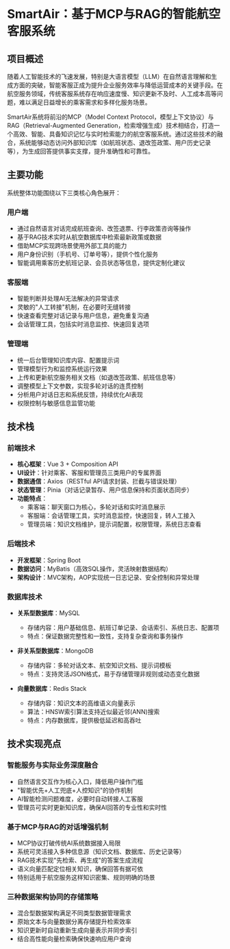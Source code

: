# SmartAir：基于MCP与RAG的智能航空客服系统

## 项目概述

随着人工智能技术的飞速发展，特别是大语言模型（LLM）在自然语言理解和生成方面的突破，智能客服正成为提升企业服务效率与降低运营成本的关键手段。在航空服务领域，传统客服系统存在响应速度慢、知识更新不及时、人工成本高等问题，难以满足日益增长的乘客需求和多样化服务场景。

SmartAir系统将前沿的MCP（Model Context Protocol，模型上下文协议）与RAG（Retrieval-Augmented Generation，检索增强生成）技术相结合，打造一个高效、智能、具备知识记忆与实时检索能力的航空客服系统。通过这些技术的融合，系统能够动态访问外部知识库（如航班状态、退改签政策、用户历史记录等），为生成回答提供事实支撑，提升准确性和可靠性。

## 主要功能

系统整体功能围绕以下三类核心角色展开：

### 用户端
- 通过自然语言对话完成航班查询、改签退票、行李政策咨询等操作
- 基于RAG技术实时从航空数据库中检索最新政策或数据
- 借助MCP实现跨场景使用外部工具的能力
- 用户身份识别（手机号、订单号等），提供个性化服务
- 智能调用乘客历史航班记录、会员状态等信息，提供定制化建议

### 客服端
- 智能判断并处理AI无法解决的异常请求
- 灵敏的"人工转接"机制，在必要时无缝转接
- 快速查看完整对话记录与用户信息，避免重复沟通
- 会话管理工具，包括实时消息监控、快速回复选项

### 管理端
- 统一后台管理知识库内容、配置提示词
- 管理模型行为和监控系统运行效果
- 上传和更新航空服务相关文档（如退改签政策、航班信息等）
- 调整模型上下文参数，实现多轮对话的连贯控制
- 分析用户对话日志和系统反馈，持续优化AI表现
- 权限控制与敏感信息监管功能

## 技术栈

### 前端技术
- **核心框架**：Vue 3 + Composition API
- **UI设计**：针对乘客、客服和管理员三类用户的专属界面
- **数据通信**：Axios（RESTful API请求封装、拦截与错误处理）
- **状态管理**：Pinia（对话记录暂存、用户信息保持和页面状态同步）
- **功能特点**：
  - 乘客端：聊天窗口为核心，多轮对话和实时消息展示
  - 客服端：会话管理工具，实时消息监控，快速回复，转人工接入
  - 管理员端：知识文档维护，提示词配置，权限管理，系统日志查看

### 后端技术
- **开发框架**：Spring Boot
- **数据访问**：MyBatis（高效SQL操作，灵活映射数据结构）
- **架构设计**：MVC架构，AOP实现统一日志记录、安全控制和异常处理

### 数据库技术
- **关系型数据库**：MySQL
  - 存储内容：用户基础信息、航班订单记录、会话索引、系统日志、配置项
  - 特点：保证数据完整性和一致性，支持复杂查询和事务操作
  
- **非关系型数据库**：MongoDB
  - 存储内容：多轮对话文本、航空知识文档、提示词模板
  - 特点：支持灵活JSON格式，易于存储管理非规则或动态变化数据
  
- **向量数据库**：Redis Stack
  - 存储内容：知识文本的高维语义向量表示
  - 算法：HNSW索引算法支持近似最近邻(ANN)搜索
  - 特点：内存数据库，提供极低延迟和高吞吐

## 技术实现亮点

### 智能服务与实际业务深度融合
- 自然语言交互作为核心入口，降低用户操作门槛
- "智能优先+人工兜底+人控知识"的协作机制
- AI智能检测问题难度，必要时自动转接人工客服
- 管理员可实时更新知识库，确保AI回答的专业性和实时性

### 基于MCP与RAG的对话增强机制
- MCP协议打破传统AI系统数据接入局限
- 系统可灵活接入多种信息源（知识文档、数据库、历史记录等）
- RAG技术实现"先检索、再生成"的答案生成流程
- 语义向量匹配定位相关知识，确保回答有据可依
- 特别适用于航空服务这样知识密集、规则明确的场景

### 三种数据架构协同的存储策略
- 混合型数据架构满足不同类型数据管理需求
- 原始文本与向量数据分离存储提升检索效率
- 知识更新时自动重新生成向量表示并同步索引
- 结合高性能向量检索确保快速响应用户查询